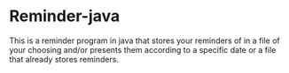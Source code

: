 # Reminder-java
This is a reminder program in java that stores your reminders of in a file of your choosing and/or presents them according to a specific date or a file that already stores reminders.
